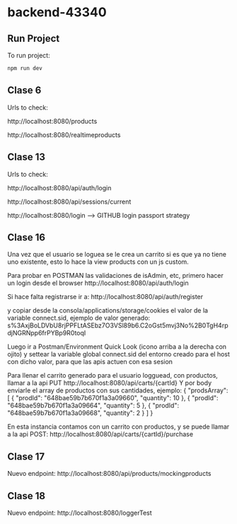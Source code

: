 # backend-43340

## Run Project

To run project:

```bash
npm run dev
```

## Clase 6

Urls to check:

http://localhost:8080/products

http://localhost:8080/realtimeproducts

## Clase 13

Urls to check:

http://localhost:8080/api/auth/login

http://localhost:8080/api/sessions/current

http://localhost:8080/login --> GITHUB login passport strategy

## Clase 16

Una vez que el usuario se loguea se le crea un carrito si es que ya no tiene uno existente, esto lo hace la view products con un js custom.

Para probar en POSTMAN las validaciones de isAdmin, etc, primero hacer un login desde el browser
http://localhost:8080/api/auth/login

Si hace falta registrarse ir a:
http://localhost:8080/api/auth/register

y copiar desde la consola/applications/storage/cookies el valor de la variable connect.sid, ejemplo de valor generado: s%3AxjBoLDVbU8rjPPFLtASEbz7O3VSl89b6.C2oGst5mvj3No%2B0TgH4rpdjNGRNpp6frPYBp9R0toqI

Luego ir a Postman/Environment Quick Look (icono arriba a la derecha con ojito) y settear la variable global connect.sid del entorno creado para el host con dicho valor, para que las apis actuen con esa sesion

Para llenar el carrito generado para el usuario logguead, con productos, llamar a la api PUT
http://localhost:8080/api/carts/{cartId}
Y por body enviarle el array de productos con sus cantidades, ejemplo:
{
"prodsArray": [
{
"prodId": "648bae59b7b670f1a3a09660",
"quantity": 10
},
{
"prodId": "648bae59b7b670f1a3a09664",
"quantity": 5
},
{
"prodId": "648bae59b7b670f1a3a09668",
"quantity": 2
}
]
}

En esta instancia contamos con un carrito con productos, y se puede llamar a la api POST:
http://localhost:8080/api/carts/{cartId}/purchase

## Clase 17

Nuevo endpoint:
http://localhost:8080/api/products/mockingproducts


## Clase 18

Nuevo endpoint:
http://localhost:8080/loggerTest
